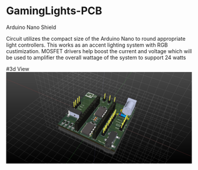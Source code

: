 # GamingLights-PCB
Arduino Nano Shield

Circuit utilizes the compact size of the Arduino Nano to round appropriate light controllers. This works as an accent lighting system with RGB custimization. 
MOSFET drivers help boost the current and voltage which will be used to amplifier the overall wattage of the system to support 24 watts

#3d View
![alt tag](https://github.com/ChristianAguilar614/GamingLights-PCB/blob/master/GamingLights.png)

